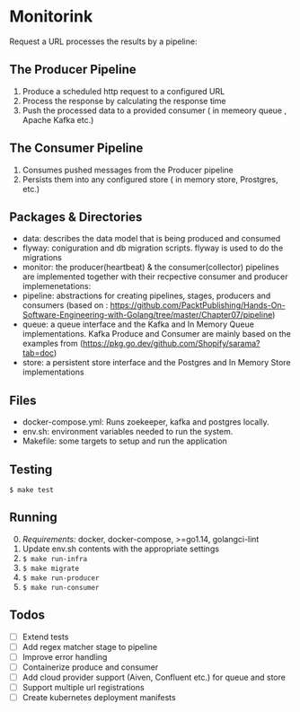 # Monitorink

Request a URL processes the results by a pipeline:

## The Producer Pipeline

1. Produce a scheduled http request to a configured URL
2. Process the response by calculating the response time
3. Push the processed data to a provided consumer ( in memeory queue , Apache Kafka etc.)

## The Consumer Pipeline

1. Consumes pushed messages from the Producer pipeline
2. Persists them into any configured store ( in memory store, Prostgres, etc.)

## Packages & Directories

- data: describes the data model that is being produced and consumed
- flyway: coniguration and db migration scripts. flyway is used to do the migrations
- monitor: the producer(heartbeat) & the consumer(collector) pipelines are implemented together with their
  recpective consumer and producer implemenetations:
- pipeline: abstractions for creating pipelines, stages, producers and consumers (based on : https://github.com/PacktPublishing/Hands-On-Software-Engineering-with-Golang/tree/master/Chapter07/pipeline)
- queue: a queue interface and the Kafka and In Memory Queue implementations. Kafka Produce and Consumer are mainly based on the examples from (https://pkg.go.dev/github.com/Shopify/sarama?tab=doc)
- store: a persistent store interface and the Postgres and In Memory Store implementations

## Files

- docker-compose.yml: Runs zoekeeper, kafka and postgres locally.
- env.sh: environment variables needed to run the system.
- Makefile: some targets to setup and run the application

## Testing

`$ make test`

## Running

0. _Requirements:_ docker, docker-compose, >=go1.14, golangci-lint
1. Update env.sh contents with the appropriate settings
2. `$ make run-infra`
3. `$ make migrate`
4. `$ make run-producer`
5. `$ make run-consumer`

## Todos

- [ ] Extend tests
- [ ] Add regex matcher stage to pipeline
- [ ] Improve error handling
- [ ] Containerize produce and consumer
- [ ] Add cloud provider support (Aiven, Confluent etc.) for queue and store
- [ ] Support multiple url registrations
- [ ] Create kubernetes deployment manifests
